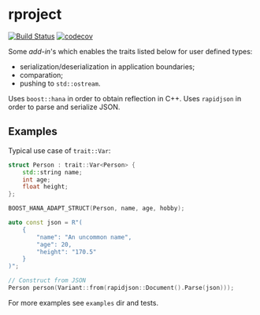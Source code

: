 # rproject

[![Build Status](https://travis-ci.com/nicktrandafil/rproject.svg?branch=master)](https://travis-ci.com/nicktrandafil/rproject)
[![codecov](https://codecov.io/gh/nicktrandafil/rproject/branch/master/graph/badge.svg)](https://codecov.io/gh/nicktrandafil/rproject)

Some *add-in*'s which enables the traits listed below for user defined types:
* serialization/deserialization in application boundaries;
* comparation;
* pushing to `std::ostream`.

Uses `boost::hana` in order to obtain reflection in C++.
Uses `rapidjson` in order to parse and serialize JSON.

## Examples

Typical use case of `trait::Var`:

```cpp
struct Person : trait::Var<Person> {
    std::string name;
    int age;
    float height;
};

BOOST_HANA_ADAPT_STRUCT(Person, name, age, hobby);

auto const json = R"(
    {
        "name": "An uncommon name",
        "age": 20,
        "height": "170.5"
    }
)";

// Construct from JSON
Person person(Variant::from(rapidjson::Document().Parse(json)));
```

For more examples see `examples` dir and tests.
